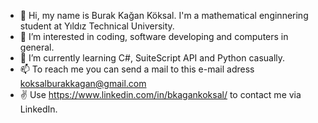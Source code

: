 - 👋 Hi, my name is Burak Kağan Köksal. I'm a mathematical enginnering student at Yıldız Technical University.
- 👀 I’m interested in coding, software developing and computers in general.
- 🌱 I’m currently learning C#, SuiteScript API and Python casually.
- 📫 To reach me you can send a mail to this e-mail adress koksalburakkagan@gmail.com
- ✌️  Use https://www.linkedin.com/in/bkagankoksal/ to contact me via LinkedIn.
